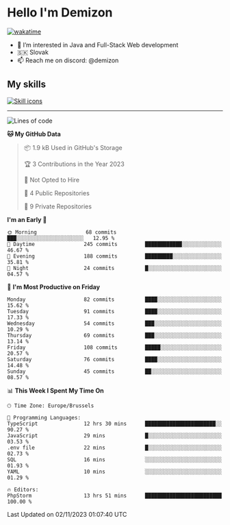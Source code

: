 # Hello I'm Demizon
[![wakatime](https://wakatime.com/badge/user/6ad1949f-d6d7-44f9-9eee-c35e54cc499b.svg)](https://wakatime.com/@6ad1949f-d6d7-44f9-9eee-c35e54cc499b)
- 👀 I’m interested in Java and Full-Stack Web development
- 🇸🇰 Slovak
- 📫 Reach me on discord: @demizon

## My skills
[![Skill icons](https://skillicons.dev/icons?i=java,js,ts,html,css,react,nextjs,tailwind,supabase,py,git,docker,linux,mysql,postgres,mongo&theme=dark)](https://github.com/Demizon3433)

---

<!--START_SECTION:waka-->
![Lines of code](https://img.shields.io/badge/From%20Hello%20World%20I%27ve%20Written-105.8%20thousand%20lines%20of%20code-blue)

**🐱 My GitHub Data** 

> 📦 1.9 kB Used in GitHub's Storage 
 > 
> 🏆 3 Contributions in the Year 2023
 > 
> 🚫 Not Opted to Hire
 > 
> 📜 4 Public Repositories 
 > 
> 🔑 9 Private Repositories 
 > 
**I'm an Early 🐤** 

```text
🌞 Morning                68 commits          ███░░░░░░░░░░░░░░░░░░░░░░   12.95 % 
🌆 Daytime                245 commits         ████████████░░░░░░░░░░░░░   46.67 % 
🌃 Evening                188 commits         █████████░░░░░░░░░░░░░░░░   35.81 % 
🌙 Night                  24 commits          █░░░░░░░░░░░░░░░░░░░░░░░░   04.57 % 
```
📅 **I'm Most Productive on Friday** 

```text
Monday                   82 commits          ████░░░░░░░░░░░░░░░░░░░░░   15.62 % 
Tuesday                  91 commits          ████░░░░░░░░░░░░░░░░░░░░░   17.33 % 
Wednesday                54 commits          ███░░░░░░░░░░░░░░░░░░░░░░   10.29 % 
Thursday                 69 commits          ███░░░░░░░░░░░░░░░░░░░░░░   13.14 % 
Friday                   108 commits         █████░░░░░░░░░░░░░░░░░░░░   20.57 % 
Saturday                 76 commits          ████░░░░░░░░░░░░░░░░░░░░░   14.48 % 
Sunday                   45 commits          ██░░░░░░░░░░░░░░░░░░░░░░░   08.57 % 
```


📊 **This Week I Spent My Time On** 

```text
🕑︎ Time Zone: Europe/Brussels

💬 Programming Languages: 
TypeScript               12 hrs 30 mins      ███████████████████████░░   90.27 % 
JavaScript               29 mins             █░░░░░░░░░░░░░░░░░░░░░░░░   03.53 % 
.env file                22 mins             █░░░░░░░░░░░░░░░░░░░░░░░░   02.73 % 
SQL                      16 mins             ░░░░░░░░░░░░░░░░░░░░░░░░░   01.93 % 
YAML                     10 mins             ░░░░░░░░░░░░░░░░░░░░░░░░░   01.29 % 

🔥 Editors: 
PhpStorm                 13 hrs 51 mins      █████████████████████████   100.00 % 
```


 Last Updated on 02/11/2023 01:07:40 UTC
<!--END_SECTION:waka-->
